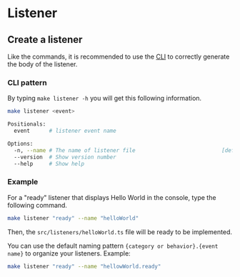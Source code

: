 # Listener

## Create a listener

Like the commands, it is recommended to use the [CLI](https://www.npmjs.com/package/make-bot.ts) to correctly generate the body of the listener.

### CLI pattern

By typing `make listener -h` you will get this following information.

```bash
make listener <event>

Positionals:
  event      # listener event name                                      [required]

Options:
  -n, --name # The name of listener file                           [default: null]
  --version  # Show version number                                       [boolean]
  --help     # Show help                                                 [boolean]
```

### Example

For a "ready" listener that displays Hello World in the console, type the following command.

```bash
make listener "ready" --name "helloWorld"
```

Then, the `src/listeners/helloWorld.ts` file will be ready to be implemented.

You can use the default naming pattern `{category or behavior}.{event name}` to organize your listeners. Example:

```bash
make listener "ready" --name "hellowWorld.ready"
```
